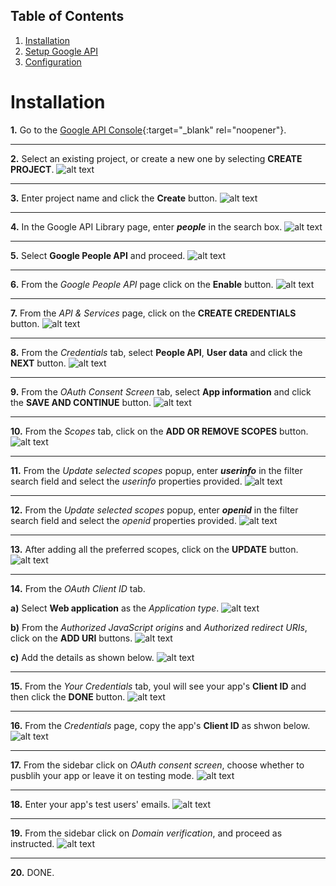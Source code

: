 ## Table of Contents
1. [Installation](#installation)
2. [Setup Google API](#setup-google-api)
3. [Configuration](#configuration)

<a id="installation"></a>Installation
============
**1.** Go to the [Google API Console](https://console.cloud.google.com/projectselector2/apis/library){:target="_blank" rel="noopener"}.


-------------------------------------------------------------------------------------------------------------


**2.** Select an existing project, or create a new one by selecting **CREATE PROJECT**.
![alt text](https://raw.githubusercontent.com/Rodgath/DevResources/main/GOT-WP-Login-Register/console/01.png "Select Porject or Create Project")


-------------------------------------------------------------------------------------------------------------


**3.** Enter project name and click the **Create** button.
![alt text](https://raw.githubusercontent.com/Rodgath/DevResources/main/GOT-WP-Login-Register/console/02.png "Create Project")


-------------------------------------------------------------------------------------------------------------


**4.** In the Google API Library page, enter ***people*** in the search box.
![alt text](https://raw.githubusercontent.com/Rodgath/DevResources/main/GOT-WP-Login-Register/console/03.png)


-------------------------------------------------------------------------------------------------------------


**5.** Select **Google People API** and proceed.
![alt text](https://raw.githubusercontent.com/Rodgath/DevResources/main/GOT-WP-Login-Register/console/04.png)


-------------------------------------------------------------------------------------------------------------


**6.** From the *Google People API* page click on the **Enable** button.
![alt text](https://raw.githubusercontent.com/Rodgath/DevResources/main/GOT-WP-Login-Register/console/05.png)


-------------------------------------------------------------------------------------------------------------


**7.** From the *API & Services* page, click on the **CREATE CREDENTIALS** button.
![alt text](https://raw.githubusercontent.com/Rodgath/DevResources/main/GOT-WP-Login-Register/console/06.png)


-------------------------------------------------------------------------------------------------------------


**8.** From the *Credentials* tab, select **People API**, **User data** and click the **NEXT** button.
![alt text](https://raw.githubusercontent.com/Rodgath/DevResources/main/GOT-WP-Login-Register/console/07.png)


-------------------------------------------------------------------------------------------------------------


**9.** From the *OAuth Consent Screen* tab, select **App information** and click the **SAVE AND CONTINUE** button.
![alt text](https://raw.githubusercontent.com/Rodgath/DevResources/main/GOT-WP-Login-Register/console/08.png)


-------------------------------------------------------------------------------------------------------------


**10.** From the *Scopes* tab, click on the **ADD OR REMOVE SCOPES** button.
![alt text](https://raw.githubusercontent.com/Rodgath/DevResources/main/GOT-WP-Login-Register/console/09.png)


-------------------------------------------------------------------------------------------------------------


**11.** From the *Update selected scopes* popup, enter ***userinfo*** in the filter search field and select the *userinfo* properties provided.
![alt text](https://raw.githubusercontent.com/Rodgath/DevResources/main/GOT-WP-Login-Register/console/10.png)


-------------------------------------------------------------------------------------------------------------


**12.** From the *Update selected scopes* popup, enter ***openid*** in the filter search field and select the *openid* properties provided.
![alt text](https://raw.githubusercontent.com/Rodgath/DevResources/main/GOT-WP-Login-Register/console/11.png)


-------------------------------------------------------------------------------------------------------------


**13.** After adding all the preferred scopes, click on the **UPDATE** button.
![alt text](https://raw.githubusercontent.com/Rodgath/DevResources/main/GOT-WP-Login-Register/console/12.png)


-------------------------------------------------------------------------------------------------------------


**14.** From the *OAuth Client ID* tab.

**a)** Select **Web application** as the *Application type*.
![alt text](https://raw.githubusercontent.com/Rodgath/DevResources/main/GOT-WP-Login-Register/console/13.png)

**b)** From the *Authorized JavaScript origins* and *Authorized redirect URIs*, click on the **ADD URI** buttons.
![alt text](https://raw.githubusercontent.com/Rodgath/DevResources/main/GOT-WP-Login-Register/console/14.png)

**c)** Add the details as shown below.
![alt text](https://raw.githubusercontent.com/Rodgath/DevResources/main/GOT-WP-Login-Register/console/15.png)


-------------------------------------------------------------------------------------------------------------


**15.** From the *Your Credentials* tab, youl will see your app's **Client ID** and then click the **DONE** button.
![alt text](https://raw.githubusercontent.com/Rodgath/DevResources/main/GOT-WP-Login-Register/console/16.png)


-------------------------------------------------------------------------------------------------------------


**16.** From the *Credentials* page, copy the app's **Client ID** as shwon below.
![alt text](https://raw.githubusercontent.com/Rodgath/DevResources/main/GOT-WP-Login-Register/console/17.png)


-------------------------------------------------------------------------------------------------------------


**17.** From the sidebar click on *OAuth consent screen*, choose whether to pusblih your app or leave it on testing mode.
![alt text](https://raw.githubusercontent.com/Rodgath/DevResources/main/GOT-WP-Login-Register/console/18.png)


-------------------------------------------------------------------------------------------------------------


**18.** Enter your app's test users' emails.
![alt text](https://raw.githubusercontent.com/Rodgath/DevResources/main/GOT-WP-Login-Register/console/19.png)


-------------------------------------------------------------------------------------------------------------


**19.** From the sidebar click on *Domain verification*, and proceed as instructed.
![alt text](https://raw.githubusercontent.com/Rodgath/DevResources/main/GOT-WP-Login-Register/console/20.png)


-------------------------------------------------------------------------------------------------------------


**20.** DONE.
